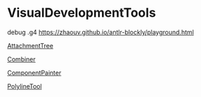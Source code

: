 # VisualDevelopmentTools

debug .g4 <https://zhaouv.github.io/antlr-blockly/playground.html>

[AttachmentTree](./AttachmentTree/demo.html)

[Combiner](./Combiner/demo.html)

[ComponentPainter](./ComponentPainter/demo.html)

[PolylineTool](./PolylineTool/demo.html)
